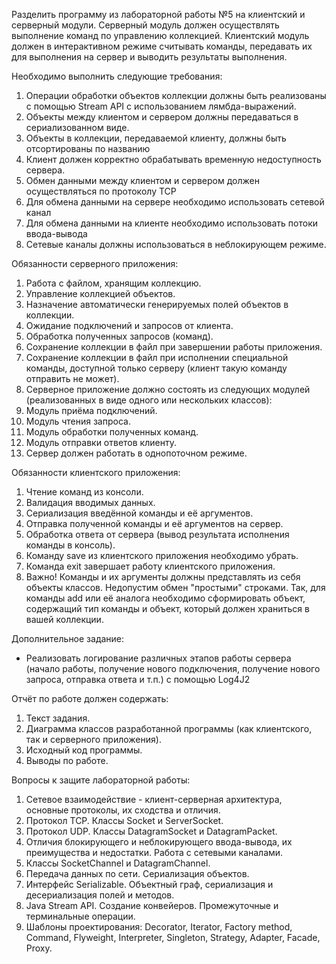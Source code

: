 Разделить программу из лабораторной работы №5 на клиентский и серверный модули. Серверный модуль должен осуществлять выполнение команд по управлению коллекцией. Клиентский модуль должен в интерактивном режиме считывать команды, передавать их для выполнения на сервер и выводить результаты выполнения.

Необходимо выполнить следующие требования:
1. Операции обработки объектов коллекции должны быть реализованы с помощью Stream API с использованием лямбда-выражений. 
2. Объекты между клиентом и сервером должны передаваться в сериализованном виде. 
3. Объекты в коллекции, передаваемой клиенту, должны быть отсортированы по названию 
4. Клиент должен корректно обрабатывать временную недоступность сервера. 
5. Обмен данными между клиентом и сервером должен осуществляться по протоколу TCP 
6. Для обмена данными на сервере необходимо использовать сетевой канал 
7. Для обмена данными на клиенте необходимо использовать потоки ввода-вывода 
8. Сетевые каналы должны использоваться в неблокирующем режиме.


Обязанности серверного приложения:
1. Работа с файлом, хранящим коллекцию.
2. Управление коллекцией объектов.
3. Назначение автоматически генерируемых полей объектов в коллекции.
4. Ожидание подключений и запросов от клиента.
5. Обработка полученных запросов (команд).
6. Сохранение коллекции в файл при завершении работы приложения.
7. Сохранение коллекции в файл при исполнении специальной команды, доступной только серверу (клиент такую команду отправить не может).
8. Серверное приложение должно состоять из следующих модулей (реализованных в виде одного или нескольких классов):
9. Модуль приёма подключений. 
10. Модуль чтения запроса. 
11. Модуль обработки полученных команд. 
12. Модуль отправки ответов клиенту. 
13. Сервер должен работать в однопоточном режиме.

Обязанности клиентского приложения:
1. Чтение команд из консоли.
2. Валидация вводимых данных.
3. Сериализация введённой команды и её аргументов.
4. Отправка полученной команды и её аргументов на сервер.
5. Обработка ответа от сервера (вывод результата исполнения команды в консоль).
6. Команду save из клиентского приложения необходимо убрать.
7. Команда exit завершает работу клиентского приложения.
8. Важно! Команды и их аргументы должны представлять из себя объекты классов. Недопустим обмен "простыми" строками. Так, для команды add или её аналога необходимо сформировать объект, содержащий тип команды и объект, который должен храниться в вашей коллекции.

Дополнительное задание:
* Реализовать логирование различных этапов работы сервера (начало работы, получение нового подключения, получение нового запроса, отправка ответа и т.п.) с помощью Log4J2


Отчёт по работе должен содержать:
1. Текст задания.
2. Диаграмма классов разработанной программы (как клиентского, так и серверного приложения).
3. Исходный код программы.
4. Выводы по работе.


Вопросы к защите лабораторной работы:
1. Сетевое взаимодействие - клиент-серверная архитектура, основные протоколы, их сходства и отличия.
2. Протокол TCP. Классы Socket и ServerSocket.
3. Протокол UDP. Классы DatagramSocket и DatagramPacket.
4. Отличия блокирующего и неблокирующего ввода-вывода, их преимущества и недостатки. Работа с сетевыми каналами.
5. Классы SocketChannel и DatagramChannel.
6. Передача данных по сети. Сериализация объектов.
7. Интерфейс Serializable. Объектный граф, сериализация и десериализация полей и методов.
8. Java Stream API. Создание конвейеров. Промежуточные и терминальные операции.
9. Шаблоны проектирования: Decorator, Iterator, Factory method, Command, Flyweight, Interpreter, Singleton, Strategy, Adapter, Facade, Proxy.
